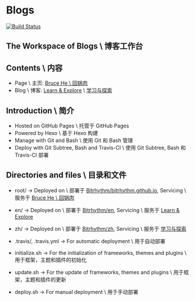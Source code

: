 # Blogs

[![Build Status](https://travis-ci.org/Bitrhythm/Blogs.svg?branch=master)](https://travis-ci.org/Bitrhythm/Blogs)

## The Workspace of Blogs \ 博客工作台

## Contents \ 内容

- Page \ 主页: [Bruce He \ 回锅肉](https://bitrhythm.github.io/)
- Blog \ 博客: [Learn & Explore](https://bitrhythm.github.io/en/) \ [学习与探索](https://bitrhythm.github.io/zh/)

## Introduction \ 简介

- Hosted on GitHub Pages \ 托管于 GitHub Pages
- Powered by Hexo \ 基于 Hexo 构建
- Manage with Git and Bash \ 使用 Git 和 Bash 管理
- Deploy with Git Subtree, Bash and Travis-CI \ 使用 Git Subtree, Bash 和 Travis-CI 部署

## Directories and files \ 目录和文件

- root/ -> Deployed on \ 部署于 [Bitrhythm/bitrhythm.github.io](https://github.com/Bitrhythm/bitrhythm.github.io), Servicing \ 服务于 [Bruce He \ 回锅肉](https://bitrhythm.github.io/)
- en/ -> Deployed on \ 部署于 [Bitrhythm/en](https://github.com/Bitrhythm/en), Servicing \ 服务于 [Learn & Explore](https://bitrhythm.github.io/en/)
- zh/ -> Deployed on \ 部署于 [Bitrhythm/zh](https://github.com/Bitrhythm/zh), Servicing \ 服务于 [学习与探索](https://bitrhythm.github.io/zh/)

- .travis/, .travis.yml -> For automatic deployment \ 用于自动部署
- initialize.sh -> For the initialization of frameworks, themes and plugins  \ 用于框架，主题和插件的初始化
- update.sh -> For the update of frameworks, themes and plugins \ 用于框架，主题和插件的更新
- deploy.sh -> For manual deployment \ 用于手动部署
